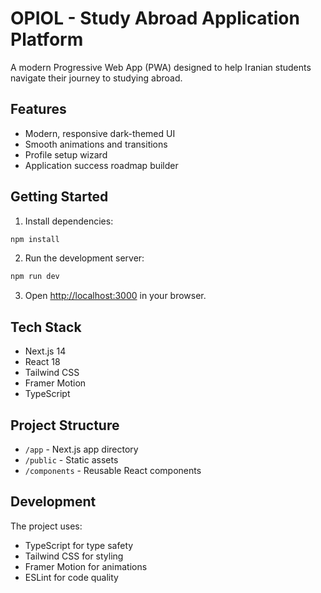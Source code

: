 # OPIOL - Study Abroad Application Platform

A modern Progressive Web App (PWA) designed to help Iranian students navigate their journey to studying abroad.

## Features

- Modern, responsive dark-themed UI
- Smooth animations and transitions
- Profile setup wizard
- Application success roadmap builder

## Getting Started

1. Install dependencies:
```bash
npm install
```

2. Run the development server:
```bash
npm run dev
```

3. Open [http://localhost:3000](http://localhost:3000) in your browser.

## Tech Stack

- Next.js 14
- React 18
- Tailwind CSS
- Framer Motion
- TypeScript

## Project Structure

- `/app` - Next.js app directory
- `/public` - Static assets
- `/components` - Reusable React components

## Development

The project uses:
- TypeScript for type safety
- Tailwind CSS for styling
- Framer Motion for animations
- ESLint for code quality 